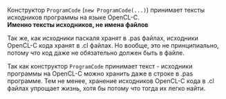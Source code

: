 ﻿


Конструктор `ProgramCode` (`new ProgramCode(...)`) принимает тексты исходников программы на языке OpenCL-C.\
**Именно тексты исходников, не имена файлов**

Так же, как исходники паскаля хранят в .pas файлах, исходники OpenCL-C кода хранят в .cl файлах.
Но вообще, это не принципиально, потому что код даже не обязательно должен быть в файле.

Так как конструктор `ProgramCode` принимает текст - исходники программы на OpenCL-C можно хранить даже в строке в .pas программе.
Тем не менее, хранение исходников OpenCL-C кода в .cl файлах упрощает жизнь, хотя бы потому что тогда их легко найти.


